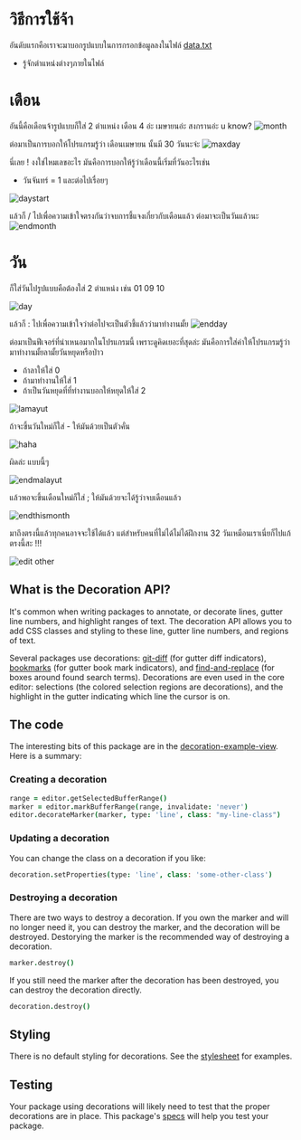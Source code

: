 # วิธีการใช้จ้า

อันดับแรกคือเราจะมาบอกรูปแบบในการกรอกข้อมูลลงในไฟล์ [data.txt](data.txt)

- รู้จักตำแหน่งต่างๆภายในไฟล์

# เดือน

อันนี้คือเดือนจ้ารูปแบบก็ใส่ 2 ตำแหน่ง เดือน 4 อ่ะ เมษายนอ่ะ สงกรานอ่ะ u know?
![month](https://user-images.githubusercontent.com/49481565/58468125-2c846700-8167-11e9-8775-d9f1b0e037cb.gif)

ต่อมาเป็นการบอกให้โปรแกรมรู้ว่า เดือนเมษายน นั้นมี 30 วันนะจ่ะ
![maxday](https://user-images.githubusercontent.com/49481565/58468557-f398c200-8167-11e9-90d8-18f5f0217f32.gif)

นี่เลย ! งงใช่ไหมเลขอะไร มันคือการบอกให้รู้ว่าเดือนนี้เริ่มที่วันอะไรเช่น
- วันจันทร์ = 1 และต่อไปเรื่อยๆ

![daystart](https://user-images.githubusercontent.com/49481565/58468775-630eb180-8168-11e9-858b-f99524ff695a.gif)

แล้วก็ / ไปเพื่อความเข้าใจตรงกันว่าจบการชี้แจงเกี่ยวกับเดือนแล้ว ต่อมาจะเป็นวันแล้วนะ
![endmonth](https://user-images.githubusercontent.com/49481565/58469061-f8aa4100-8168-11e9-9030-2a7f21dc12c7.gif)

# วัน

ก็ใส่วันไปรูปแบบคือต้องใส่ 2 ตำแหน่ง เช่น 01 09 10

![day](https://user-images.githubusercontent.com/49481565/58469303-69515d80-8169-11e9-9f42-07bfc89e5e38.gif)

แล้วก็ : ไปเพื่อความเข้าใจว่าต่อไปจะเป็นตัวชี้แล้วว่ามาทำงานมั้ย
![endday](https://user-images.githubusercontent.com/49481565/58470318-a1f23680-816b-11e9-8303-15a14ee75bdc.gif)

ต่อมาเป็นฟีเจอร์ที่นำเหนอมากในโปรแกรมนี้ เพราะดูคิดเยอะที่สุดล่ะ มันคือการใส่ค่าให้โปรแกรมรู้ว่ามาทำงานมั้ยลามั้ยวันหยุดหรือป่าว
- ถ้าลาให้ใส่ 0
- ถ้ามาทำงานให้ใส่ 1
- ถ้าเป็นวันหยุดที่ที่ทำงานบอกให้หยุดให้ใส่ 2

![lamayut](https://user-images.githubusercontent.com/49481565/58470721-82a7d900-816c-11e9-89e3-8f4feb69dc4a.gif)

ถ้าจะขึ้นวันใหม่ก็ใส่ - ให้มันด้วยเป็นตัวคั่น

![haha](https://media.giphy.com/media/fwEbBZvfaEJKzNGbVX/giphy.gif)

ผิดล่ะ แบบนี้ๆ

![endmalayut](https://user-images.githubusercontent.com/49481565/58471330-cb13c680-816d-11e9-8ac4-876192a87eaf.gif)

แล้วพอจะขึ้นเดือนใหม่ก็ใส่ ; ให้มันด้วยจะได้รู้ว่าจบเดือนแล้ว

![endthismonth](https://user-images.githubusercontent.com/49481565/58471451-1cbc5100-816e-11e9-8b74-b777316df6e4.gif)


มาถึงตรงนี้แล้วทุกคนอาจจะใช้ได้แล้ว แต่สำหรับคนที่ไม่ได้ไม่ได้ฝึกงาน 32 วันเหมือนเราเนี่ยก็ไปแก้ตรงนี้สะ !!!

![edit other](https://user-images.githubusercontent.com/49481565/58471665-97856c00-816e-11e9-8137-23740ef52264.gif)


## What is the Decoration API?

It's common when writing packages to annotate, or decorate lines, gutter line numbers, and highlight ranges of text. The decoration API allows you to add CSS classes and styling to these line, gutter line numbers, and regions of text.

Several packages use decorations: [git-diff] (for gutter diff indicators), [bookmarks] (for gutter book mark indicators), and [find-and-replace] (for boxes around found search terms). Decorations are even used in the core editor: selections (the colored selection regions are decorations), and the highlight in the gutter indicating which line the cursor is on.

## The code

The interesting bits of this package are in the [decoration-example-view]. Here is a summary:

### Creating a decoration

```coffee
range = editor.getSelectedBufferRange()
marker = editor.markBufferRange(range, invalidate: 'never')
editor.decorateMarker(marker, type: 'line', class: "my-line-class")
```

### Updating a decoration

You can change the class on a decoration if you like:

```coffee
decoration.setProperties(type: 'line', class: 'some-other-class')
```

### Destroying a decoration

There are two ways to destroy a decoration. If you own the marker and will no longer need it, you can destroy the marker, and the decoration will be destroyed. Destorying the marker is the recommended way of destroying a decoration.

```coffee
marker.destroy()
```

If you still need the marker after the decoration has been destroyed, you can destroy the decoration directly.

```coffee
decoration.destroy()
```

## Styling

There is no default styling for decorations. See the [stylesheet] for examples.

## Testing

Your package using decorations will likely need to test that the proper decorations are in place. This package's [specs] will help you test your package.


[git-diff]:https://github.com/atom/git-diff
[find-and-replace]:https://github.com/atom/find-and-replace
[bookmarks]:https://github.com/atom/bookmarks
[decoration-example-view]:https://github.com/atom/decoration-example/blob/master/lib/decoration-example-view.coffee#L40
[stylesheet]:https://github.com/atom/decoration-example/blob/master/styles/decoration-example.less
[specs]: https://github.com/atom/decoration-example/blob/master/spec/decoration-example-spec.coffee#L33
